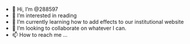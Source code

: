 - 👋 Hi, I’m @288597
- 👀 I’m interested in reading
- 🌱 I’m currently learning how to add effects to our institutional website
- 💞️ I’m looking to collaborate on whatever I can.
- 📫 How to reach me ...

<!---
288597/288597 is a ✨ special ✨ repository because its `README.md` (this file) appears on your GitHub profile.
You can click the Preview link to take a look at your changes.
--->
